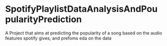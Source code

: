 # SpotifyPlaylistDataAnalysisAndPoupularityPrediction
A Project that aims at predicting the popularity of a song based on the audio features spotify gives, and prefoms eda on the data
